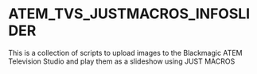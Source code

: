 # ATEM_TVS_JUSTMACROS_INFOSLIDER
This is a collection of scripts to upload images to the Blackmagic ATEM Television Studio and play them  as a slideshow using JUST MACROS
